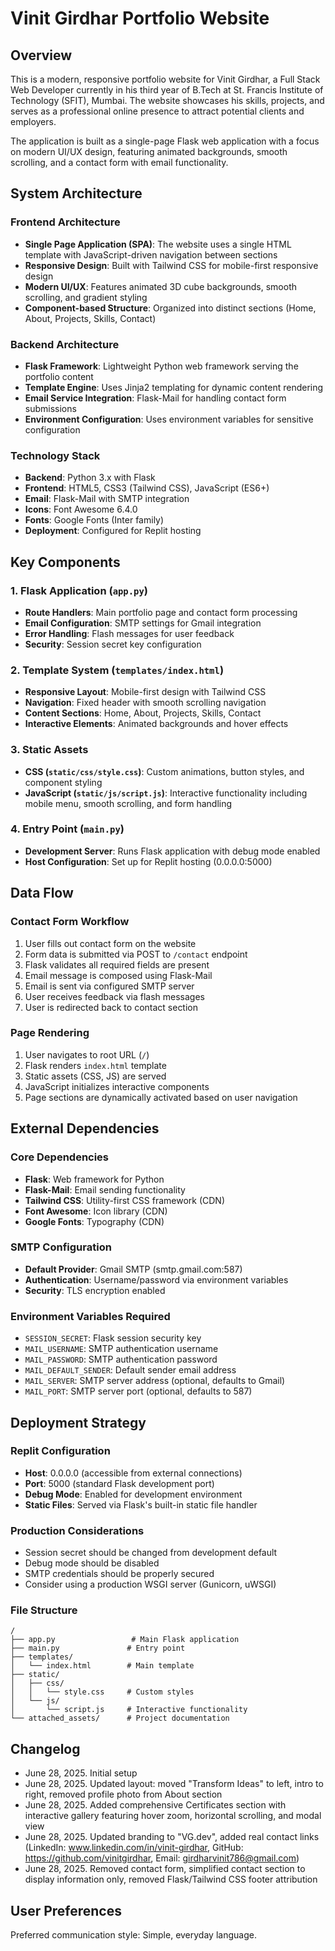 # Vinit Girdhar Portfolio Website

## Overview

This is a modern, responsive portfolio website for Vinit Girdhar, a Full Stack Web Developer currently in his third year of B.Tech at St. Francis Institute of Technology (SFIT), Mumbai. The website showcases his skills, projects, and serves as a professional online presence to attract potential clients and employers.

The application is built as a single-page Flask web application with a focus on modern UI/UX design, featuring animated backgrounds, smooth scrolling, and a contact form with email functionality.

## System Architecture

### Frontend Architecture
- **Single Page Application (SPA)**: The website uses a single HTML template with JavaScript-driven navigation between sections
- **Responsive Design**: Built with Tailwind CSS for mobile-first responsive design
- **Modern UI/UX**: Features animated 3D cube backgrounds, smooth scrolling, and gradient styling
- **Component-based Structure**: Organized into distinct sections (Home, About, Projects, Skills, Contact)

### Backend Architecture
- **Flask Framework**: Lightweight Python web framework serving the portfolio content
- **Template Engine**: Uses Jinja2 templating for dynamic content rendering
- **Email Service Integration**: Flask-Mail for handling contact form submissions
- **Environment Configuration**: Uses environment variables for sensitive configuration

### Technology Stack
- **Backend**: Python 3.x with Flask
- **Frontend**: HTML5, CSS3 (Tailwind CSS), JavaScript (ES6+)
- **Email**: Flask-Mail with SMTP integration
- **Icons**: Font Awesome 6.4.0
- **Fonts**: Google Fonts (Inter family)
- **Deployment**: Configured for Replit hosting

## Key Components

### 1. Flask Application (`app.py`)
- **Route Handlers**: Main portfolio page and contact form processing
- **Email Configuration**: SMTP settings for Gmail integration
- **Error Handling**: Flash messages for user feedback
- **Security**: Session secret key configuration

### 2. Template System (`templates/index.html`)
- **Responsive Layout**: Mobile-first design with Tailwind CSS
- **Navigation**: Fixed header with smooth scrolling navigation
- **Content Sections**: Home, About, Projects, Skills, Contact
- **Interactive Elements**: Animated backgrounds and hover effects

### 3. Static Assets
- **CSS (`static/css/style.css`)**: Custom animations, button styles, and component styling
- **JavaScript (`static/js/script.js`)**: Interactive functionality including mobile menu, smooth scrolling, and form handling

### 4. Entry Point (`main.py`)
- **Development Server**: Runs Flask application with debug mode enabled
- **Host Configuration**: Set up for Replit hosting (0.0.0.0:5000)

## Data Flow

### Contact Form Workflow
1. User fills out contact form on the website
2. Form data is submitted via POST to `/contact` endpoint
3. Flask validates all required fields are present
4. Email message is composed using Flask-Mail
5. Email is sent via configured SMTP server
6. User receives feedback via flash messages
7. User is redirected back to contact section

### Page Rendering
1. User navigates to root URL (`/`)
2. Flask renders `index.html` template
3. Static assets (CSS, JS) are served
4. JavaScript initializes interactive components
5. Page sections are dynamically activated based on user navigation

## External Dependencies

### Core Dependencies
- **Flask**: Web framework for Python
- **Flask-Mail**: Email sending functionality
- **Tailwind CSS**: Utility-first CSS framework (CDN)
- **Font Awesome**: Icon library (CDN)
- **Google Fonts**: Typography (CDN)

### SMTP Configuration
- **Default Provider**: Gmail SMTP (smtp.gmail.com:587)
- **Authentication**: Username/password via environment variables
- **Security**: TLS encryption enabled

### Environment Variables Required
- `SESSION_SECRET`: Flask session security key
- `MAIL_USERNAME`: SMTP authentication username
- `MAIL_PASSWORD`: SMTP authentication password
- `MAIL_DEFAULT_SENDER`: Default sender email address
- `MAIL_SERVER`: SMTP server address (optional, defaults to Gmail)
- `MAIL_PORT`: SMTP server port (optional, defaults to 587)

## Deployment Strategy

### Replit Configuration
- **Host**: 0.0.0.0 (accessible from external connections)
- **Port**: 5000 (standard Flask development port)
- **Debug Mode**: Enabled for development environment
- **Static Files**: Served via Flask's built-in static file handler

### Production Considerations
- Session secret should be changed from development default
- Debug mode should be disabled
- SMTP credentials should be properly secured
- Consider using a production WSGI server (Gunicorn, uWSGI)

### File Structure
```
/
├── app.py                 # Main Flask application
├── main.py               # Entry point
├── templates/
│   └── index.html        # Main template
├── static/
│   ├── css/
│   │   └── style.css     # Custom styles
│   └── js/
│       └── script.js     # Interactive functionality
└── attached_assets/      # Project documentation
```

## Changelog
- June 28, 2025. Initial setup
- June 28, 2025. Updated layout: moved "Transform Ideas" to left, intro to right, removed profile photo from About section
- June 28, 2025. Added comprehensive Certificates section with interactive gallery featuring hover zoom, horizontal scrolling, and modal view
- June 28, 2025. Updated branding to "VG.dev", added real contact links (LinkedIn: www.linkedin.com/in/vinit-girdhar, GitHub: https://github.com/vinitgirdhar, Email: girdharvinit786@gmail.com)
- June 28, 2025. Removed contact form, simplified contact section to display information only, removed Flask/Tailwind CSS footer attribution

## User Preferences

Preferred communication style: Simple, everyday language.